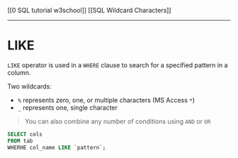 [[0 SQL tutorial w3school]]
[[SQL Wildcard  Characters]]


---

# LIKE
`LIKE` operator is used in a `WHERE` clause to search for a specified pattern in a column.

Two wildcards:
- `%`    represents zero, one, or multiple characters (MS Access `*`)
- `_`    represents one, single character

> You can also combine any number of conditions using `AND` or `OR` 

```sql
SELECT cols
FROM tab
WHERHE col_name LIKE `pattern`;
```


